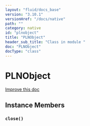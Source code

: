 ```yaml
---
layout: "fluid/docs_base"
version: "3.10.1"
versionHref: "/docs/native"
path: ""
category: native
id: "plnobject"
title: "PLNObject"
header_sub_title: "Class in module "
doc: "PLNObject"
docType: "class"
---
```


<h1 class="api-title">PLNObject</h1>

<a class="improve-v2-docs" href="http://github.com/driftyco/ionic-native/edit/master/src/@ionic-native/plugins/phonegap-local-notification/index.ts#L3">
  Improve this doc
</a>











<h2>Instance Members</h2>
<h3><a class="anchor" name="close" href="#close"></a><code>close()</code></h3>













